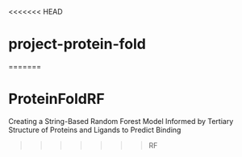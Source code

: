 <<<<<<< HEAD
# project-protein-fold
=======
# ProteinFoldRF
Creating a String-Based Random Forest Model Informed by Tertiary Structure of Proteins and Ligands to Predict Binding
>>>>>>> RF
